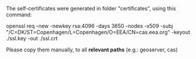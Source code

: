 The self-certificates were generated in folder "certificates", using this command:

openssl req -new -newkey rsa:4096 -days 3650 -nodes -x509 -subj \
    "/C=DK/ST=Copenhagen/L=Copenhagen/O=EEA/CN=cas.eea.org" -keyout \
    ./ssl.key -out ./ssl.crt

Please copy them manually, to all **relevant paths** (e.g.: geoserver, cas)
